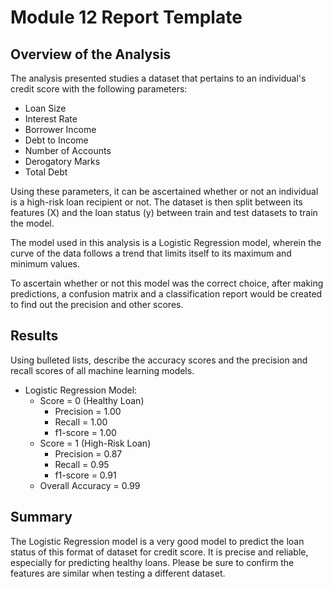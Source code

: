 # Module 12 Report Template

## Overview of the Analysis

The analysis presented studies a dataset that pertains to an individual's credit score with the following parameters:
* Loan Size
* Interest Rate
* Borrower Income
* Debt to Income
* Number of Accounts
* Derogatory Marks
* Total Debt

Using these parameters, it can be ascertained whether or not an individual is a high-risk loan recipient or not. 
The dataset is then split between its features (X) and the loan status (y) between train and test datasets to train the model. 

The model used in this analysis is a Logistic Regression model, wherein the curve of the data follows a trend that limits itself to its maximum and minimum values.

To ascertain whether or not this model was the correct choice, after making predictions, a confusion matrix and a classification report would be created to find out the precision and other scores.

## Results

Using bulleted lists, describe the accuracy scores and the precision and recall scores of all machine learning models.

* Logistic Regression Model:
    * Score = 0 (Healthy Loan)
        * Precision = 1.00
        * Recall = 1.00
        * f1-score = 1.00
    * Score = 1 (High-Risk Loan)
        * Precision = 0.87
        * Recall = 0.95
        * f1-score = 0.91
    * Overall Accuracy = 0.99

## Summary

The Logistic Regression model is a very good model to predict the loan status of this format of dataset for credit score. It is precise and reliable, especially for predicting healthy loans. Please be sure to confirm the features are similar when testing a different dataset.
